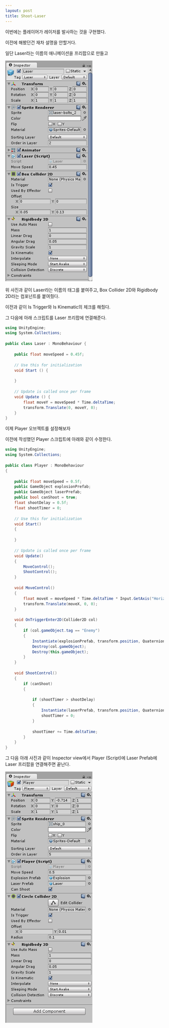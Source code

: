 ```yaml
---
layout: post
title: Shoot-Laser
---
```


이번에는 플레이어가 레이저를 발사하는 것을 구현했다.

이전에 해봤던건 재차 설명을 안할거다.

일단 Laser라는 이름의 애니메이션을 프리팝으로 만들고

![1](/images/04181-1.PNG)

위 사진과 같이 Laser라는 이름의 태그를 붙여주고, Box Collider 2D와 Rigidbody 2D라는 컴포넌트를 붙여줬다.

이전과 같이 Is Trigger와 Is Kinematic의 체크를 해줬다.

그 다음에 아래 스크립트를 Laser 프리팝에 연결해준다.

```c#
using UnityEngine;
using System.Collections;

public class Laser : MonoBehaviour {

    public float moveSpeed = 0.45f;

	// Use this for initialization
	void Start () {
	
	}
	
	// Update is called once per frame
	void Update () {
        float moveY = moveSpeed * Time.deltaTime;
        transform.Translate(0, moveY, 0);
	}
}
```

이제 Player 오브젝트를 설정해보자

이전에 작성했던 Player 스크립트에 아래와 같이 수정한다.

```c#
using UnityEngine;
using System.Collections;

public class Player : MonoBehaviour
{

    public float moveSpeed = 0.5f;
    public GameObject explosionPrefab;
    public GameObject laserPrefab;
    public bool canShoot = true;
    float shootDelay = 0.5f;
    float shootTimer = 0;

    // Use this for initialization
    void Start()
    {

    }

    // Update is called once per frame
    void Update()
    {
        MoveControl();
        ShootControl();
    }

    void MoveControl()
    {
        float moveX = moveSpeed * Time.deltaTime * Input.GetAxis("Horizontal");
        transform.Translate(moveX, 0, 0);
    }

    void OnTriggerEnter2D(Collider2D col)
    {
        if (col.gameObject.tag == "Enemy")
        {
            Instantiate(explosionPrefab, transform.position, Quaternion.identity);
            Destroy(col.gameObject);
            Destroy(this.gameObject);
        }
    }

    void ShootControl()
    {
        if (canShoot)
        {

            if (shootTimer > shootDelay)
            {
                Instantiate(laserPrefab, transform.position, Quaternion.identity);
                shootTimer = 0;
            }

            shootTimer += Time.deltaTime;
        }
    }
}
```

그 다음 아래 사진과 같이 Inspector view에서 Player (Script)에 Laser Prefab에 Laser 프리팝을 연결해주면 끝난다.

![2](/images/04181-2.PNG)
